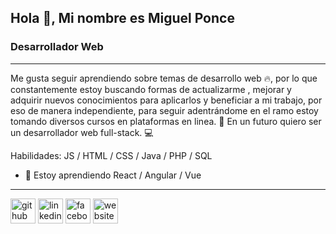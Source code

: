 ## Hola 👋, Mi nombre es Miguel Ponce

### Desarrollador Web
---
Me gusta seguir aprendiendo sobre temas de desarrollo web 🔥, por lo que constantemente estoy buscando formas de actualizarme , mejorar y adquirir nuevos conocimientos para aplicarlos y beneficiar a mi trabajo, por eso de manera independiente, para seguir adentrándome en el ramo estoy tomando diversos cursos en plataformas en linea. 🔋
En un futuro quiero ser un desarrollador web full-stack. 💻


Habilidades:  JS / HTML / CSS / Java / PHP / SQL


- 🌱 Estoy aprendiendo React / Angular / Vue 

---

[<img src='https://cdn.jsdelivr.net/npm/simple-icons@3.0.1/icons/github.svg' alt='github' height='40'>](https://github.com/Miguelp11)  [<img src='https://cdn.jsdelivr.net/npm/simple-icons@3.0.1/icons/linkedin.svg' alt='linkedin' height='40'>](https://www.linkedin.com/in/miguel-ponce//)  [<img src='https://cdn.jsdelivr.net/npm/simple-icons@3.0.1/icons/facebook.svg' alt='facebook' height='40'>](https://www.facebook.com/miguelp1194/)  [<img src='https://cdn.jsdelivr.net/npm/simple-icons@3.0.1/icons/icloud.svg' alt='website' height='40'>](https://miguelp11.github.io/Portafolio/)  

